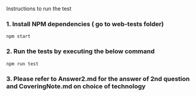 Instructions to run the test 

### 1. Install NPM dependencies ( go to web-tests folder)

    npm start


###  2. Run the tests by executing the below command 

    npm run test

###  3. Please refer to Answer2.md for the answer of 2nd question and CoveringNote.md on choice of technology  
 

